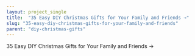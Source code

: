 ```yaml
---
layout: project_single
title:  "35 Easy DIY Christmas Gifts for Your Family and Friends →"
slug: "35-easy-diy-christmas-gifts-for-your-family-and-friends"
parent: "diy-christmas-gifts"
---
```

35 Easy DIY Christmas Gifts for Your Family and Friends →